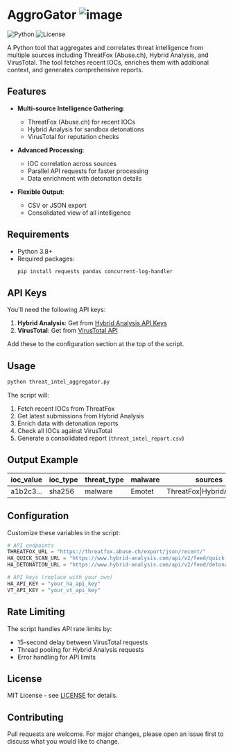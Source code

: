 
# AggroGator     ![image](https://github.com/user-attachments/assets/eb795fbb-4954-41ae-8fbe-61a449be20bb)

![Python](https://img.shields.io/badge/python-3.8+-blue.svg)
![License](https://img.shields.io/badge/license-MIT-green.svg)

A Python tool that aggregates and correlates threat intelligence from multiple sources including ThreatFox (Abuse.ch), Hybrid Analysis, and VirusTotal. The tool fetches recent IOCs, enriches them with additional context, and generates comprehensive reports.

## Features

- **Multi-source Intelligence Gathering**:
  - ThreatFox (Abuse.ch) for recent IOCs
  - Hybrid Analysis for sandbox detonations
  - VirusTotal for reputation checks

- **Advanced Processing**:
  - IOC correlation across sources
  - Parallel API requests for faster processing
  - Data enrichment with detonation details

- **Flexible Output**:
  - CSV or JSON export
  - Consolidated view of all intelligence

## Requirements

- Python 3.8+
- Required packages:
  ```bash
  pip install requests pandas concurrent-log-handler
  ```

## API Keys

You'll need the following API keys:

1. **Hybrid Analysis**: Get from [Hybrid Analysis API Keys](https://www.hybrid-analysis.com/apikeys)
2. **VirusTotal**: Get from [VirusTotal API](https://www.virustotal.com/gui/my-apikey)

Add these to the configuration section at the top of the script.

## Usage

```bash
python threat_intel_aggregator.py
```

The script will:
1. Fetch recent IOCs from ThreatFox
2. Get latest submissions from Hybrid Analysis
3. Enrich data with detonation reports
4. Check all IOCs against VirusTotal
5. Generate a consolidated report (`threat_intel_report.csv`)

## Output Example

| ioc_value | ioc_type | threat_type | malware | sources | malicious | reputation |
|-----------|----------|-------------|---------|---------|-----------|------------|
| a1b2c3... | sha256   | malware     | Emotet  | ThreatFox\|HybridAnalysis | 58 | 85 |

## Configuration

Customize these variables in the script:

```python
# API endpoints
THREATFOX_URL = "https://threatfox.abuse.ch/export/json/recent/"
HA_QUICK_SCAN_URL = "https://www.hybrid-analysis.com/api/v2/feed/quick-scan"
HA_DETONATION_URL = "https://www.hybrid-analysis.com/api/v2/feed/detonation/{}"

# API keys (replace with your own)
HA_API_KEY = "your_ha_api_key"
VT_API_KEY = "your_vt_api_key"
```

## Rate Limiting

The script handles API rate limits by:
- 15-second delay between VirusTotal requests
- Thread pooling for Hybrid Analysis requests
- Error handling for API limits

## License

MIT License - see [LICENSE](LICENSE) for details.

## Contributing

Pull requests are welcome. For major changes, please open an issue first to discuss what you would like to change.

